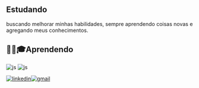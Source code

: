 ## Estudando 
buscando melhorar minhas habilidades, sempre aprendendo coisas novas e agregando meus conhecimentos.

## 👨‍🎓🎓Aprendendo 

<div style="display: inline_blok">
<img align="center" alt="js" src="https://img.shields.io/badge/Python-14354C?style=for-the-badge&logo=python&logoColor=white"/>
<img align="center" alt="js" src="https://img.shields.io/badge/JavaScript-F7DF1E?style=for-the-badge&logo=javascript&logoColor=black"/>
</div<br/>
 
[![linkedin](https://img.shields.io/badge/LinkedIn-0077B5?style=for-the-badge&logo=linkedin&logoColor=white)](https://www.linkedin.com/in/samuel-santos-639191153/)[![gmail](https://img.shields.io/badge/Gmail-D14836?style=for-the-badge&logo=gmail&logoColor=white)](https://mail.google.com/a/samuelsantosdasilva.sss@gmail.com/)
